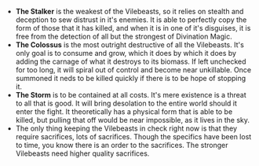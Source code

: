 - **The Stalker** is the weakest of the Vilebeasts, so it relies on stealth and deception to sew distrust in it's enemies. It is able to perfectly copy the form of those that it has killed, and when it is in one of it's disguises, it is free from the detection of all but the strongest of Divination Magic.
- **The Colossus** is the most outright destructive of all the Vilebeasts. It's only goal is to consume and grow, which it does by which it does by adding the carnage of what it destroys to its biomass. If left unchecked for too long, it will spiral out of control and become near unkillable. Once summoned it neds to be killed quickly if there is to be hope of stopping it.
- **The Storm** is to be contained at all costs. It's mere existence is a threat to all that is good. It will bring desolation to the entire world should it enter the fight. It theoretically has a physical form that is able to be killed, but pulling that off would be near impossible, as it lives in the sky.
- The only thing keeping the Vilebeasts in check right now is that they require sacrifices, lots of sacrifices. Though the specifics have been lost to time, you know there is an order to the sacrifices. The stronger Vilebeasts need higher quality sacrifices.